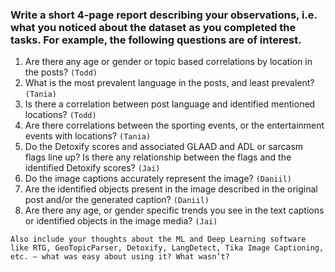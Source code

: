 ### Write a short 4-page report describing your observations, i.e. what you noticed about the dataset as you completed the tasks. For example, the following questions are of interest. 
 
1. Are there any age or gender or topic based correlations by location in the posts? `(Todd)`
2. What is the most prevalent language in the posts, and least prevalent? `(Tania)`
3. Is there a correlation between post language and identified mentioned locations? `(Todd)`
4. Are  there  correlations  between  the  sporting  events,  or  the  entertainment  events  with locations?  `(Tania)`
5. Do the Detoxify scores and associated GLAAD and ADL or sarcasm flags line up? Is there any relationship between the flags and the identified Detoxify scores? `(Jai)`
6. Do the image captions accurately represent the image? `(Daniil)` 
7. Are the identified objects present in the image described in the original post and/or the generated caption? `(Daniil)`
8. Are  there  any  age,  or  gender  specific  trends  you  see  in  the  text  captions  or  identified objects in the image media? `(Jai)`
 
`Also include your thoughts about the ML and Deep Learning software like RTG, GeoTopicParser, Detoxify, LangDetect, Tika Image Captioning, etc. – what was easy about using it? What wasn’t?`